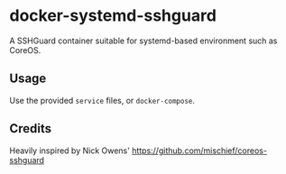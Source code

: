 # docker-systemd-sshguard

A SSHGuard container suitable for systemd-based environment such as CoreOS.

## Usage

Use the provided `service` files, or `docker-compose`.

## Credits

Heavily inspired by Nick Owens' https://github.com/mischief/coreos-sshguard
